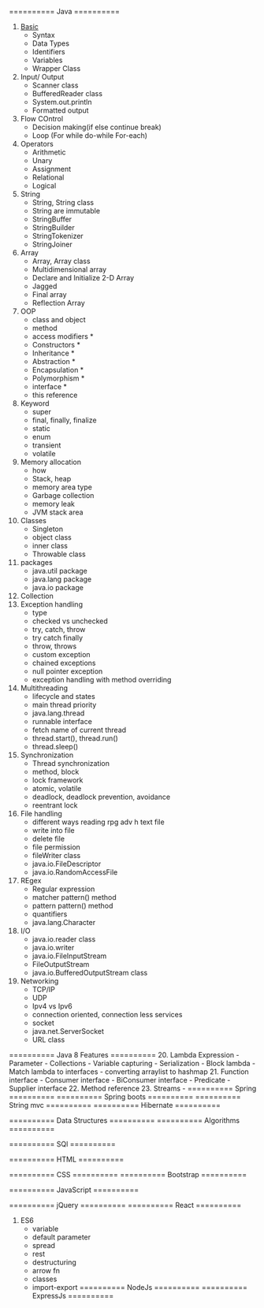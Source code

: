 ========== Java ==========

1. [Basic](/Java/Basic.md)
   - Syntax
   - Data Types
   - Identifiers
   - Variables
   - Wrapper Class
2. Input/ Output
   - Scanner class
   - BufferedReader class
   - System.out.println
   - Formatted output
3. Flow COntrol
   - Decision making(if else continue break)
   - Loop (For while do-while For-each)
4. Operators
   - Arithmetic
   - Unary
   - Assignment
   - Relational
   - Logical
5. String
   - String, String class
   - String are immutable
   - StringBuffer
   - StringBuilder
   - StringTokenizer
   - StringJoiner
6. Array
   - Array, Array class
   - Multidimensional array
   - Declare and Initialize 2-D Array
   - Jagged
   - Final array
   - Reflection Array
7. OOP
   - class and object
   - method
   - access modifiers \*
   - Constructors \*
   - Inheritance \*
   - Abstraction \*
   - Encapsulation \*
   - Polymorphism \*
   - interface \*
   - this reference
8. Keyword
   - super
   - final, finally, finalize
   - static
   - enum
   - transient
   - volatile
9. Memory allocation
   - how
   - Stack, heap
   - memory area type
   - Garbage collection
   - memory leak
   - JVM stack area
10. Classes
    - Singleton
    - object class
    - inner class
    - Throwable class
11. packages
    - java.util package
    - java.lang package
    - java.io package
12. Collection
13. Exception handling
    - type
    - checked vs unchecked
    - try, catch, throw
    - try catch finally
    - throw, throws
    - custom exception
    - chained exceptions
    - null pointer exception
    - exception handling with method overriding
14. Multithreading
    - lifecycle and states
    - main thread priority
    - java.lang.thread
    - runnable interface
    - fetch name of current thread
    - thread.start(), thread.run()
    - thread.sleep()
15. Synchronization
    - Thread synchronization
    - method, block
    - lock framework
    - atomic, volatile
    - deadlock, deadlock prevention, avoidance
    - reentrant lock
16. File handling
    - different ways reading rpg adv h text file
    - write into file
    - delete file
    - file permission
    - fileWriter class
    - java.io.FileDescriptor
    - java.io.RandomAccessFile
17. REgex
    - Regular expression
    - matcher pattern() method
    - pattern pattern() method
    - quantifiers
    - java.lang.Character
18. I/O
    - java.io.reader class
    - java.io.writer
    - java.io.FileInputStream
    - FileOutputStream
    - java.io.BufferedOutputStream class
19. Networking
    - TCP/IP
    - UDP
    - Ipv4 vs Ipv6
    - connection oriented, connection less services
    - socket
    - java.net.ServerSocket
    - URL class

========== Java 8 Features ==========
20. Lambda Expression
    - Parameter
    - Collections
    - Variable capturing
    - Serialization
    - Block lambda
    - Match lambda to interfaces
    - converting arraylist to hashmap
21. Function interface
    - Consumer interface
    - BiConsumer interface
    - Predicate
    - Supplier interface
22. Method reference
23. Streams
    - 
========== Spring ==========
========== Spring boots ==========
========== String mvc ==========
========== Hibernate ==========

========== Data Structures ==========
========== Algorithms ==========

========== SQl ==========

========== HTML ==========

========== CSS ==========
========== Bootstrap ==========

========== JavaScript ==========

========== jQuery ==========
========== React ==========
1. ES6
    - variable
    - default parameter
    - spread
    - rest
    - destructuring
    - arrow fn
    - classes
    - import-export
========== NodeJs ==========
========== ExpressJs ==========


[def]: /text.md